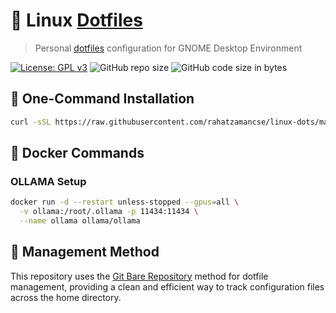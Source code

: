 # 🐧 Linux [Dotfiles](https://en.wikipedia.org/wiki/Hidden_file_and_hidden_directory)

> Personal [dotfiles](https://en.wikipedia.org/wiki/Hidden_file_and_hidden_directory) configuration for GNOME Desktop Environment

[![License: GPL v3](https://img.shields.io/badge/License-GPLv3-blue.svg)](https://www.gnu.org/licenses/gpl-3.0) ![GitHub repo size](https://img.shields.io/github/repo-size/rahatzamancse/linux-dots?color=green&logo=github) ![GitHub code size in bytes](https://img.shields.io/github/languages/code-size/rahatzamancse/linux-dots?color=green)

## 🚀 One-Command Installation

```bash
curl -sSL https://raw.githubusercontent.com/rahatzamancse/linux-dots/main/initmydots | bash
```

## 🐳 Docker Commands

### OLLAMA Setup
```bash
docker run -d --restart unless-stopped --gpus=all \
  -v ollama:/root/.ollama -p 11434:11434 \
  --name ollama ollama/ollama
```

## 🤝 Management Method

This repository uses the [Git Bare Repository](https://harfangk.github.io/2016/09/18/manage-dotfiles-with-a-git-bare-repository.html) method for dotfile management, providing a clean and efficient way to track configuration files across the home directory.
